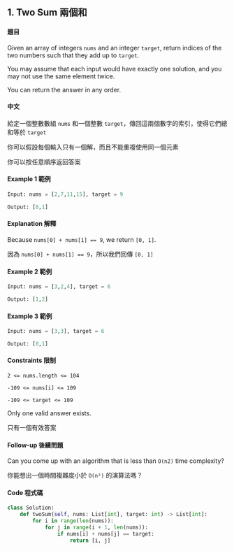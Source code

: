 ## 1. Two Sum 兩個和

#### 題目

Given an array of integers `nums` and an integer `target`, return indices of the two numbers such that they add up to `target`.

You may assume that each input would have exactly one solution, and you may not use the same element twice.

You can return the answer in any order.

#### 中文

給定一個整數數組 `nums` 和一個整數 `target`，傳回這兩個數字的索引，使得它們總和等於 `target`

你可以假設每個輸入只有一個解，而且不能重複使用同一個元素

你可以按任意順序返回答案
 
#### Example 1 範例

```py
Input: nums = [2,7,11,15], target = 9

Output: [0,1]
```

#### Explanation 解釋 

Because `nums[0] + nums[1] == 9`, we return `[0, 1]`.

因為 `nums[0] + nums[1] == 9`，所以我們回傳 `[0, 1]`

#### Example 2 範例

```py
Input: nums = [3,2,4], target = 6

Output: [1,2]
```

#### Example 3 範例

```py
Input: nums = [3,3], target = 6

Output: [0,1]
```

#### Constraints 限制

`2 <= nums.length <= 104`

`-109 <= nums[i] <= 109`

`-109 <= target <= 109`

Only one valid answer exists.
 
只有一個有效答案

#### Follow-up 後續問題

Can you come up with an algorithm that is less than `O(n2)` time complexity?

你能想出一個時間複雜度小於 `O(n²)` 的演算法嗎？

#### Code 程式碼

```py
class Solution:
    def twoSum(self, nums: List[int], target: int) -> List[int]:
        for i in range(len(nums)):
            for j in range(i + 1, len(nums)):
                if nums[i] + nums[j] == target:
                    return [i, j]
```